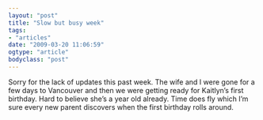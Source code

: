 ```yaml
---
layout: "post"
title: "Slow but busy week"
tags: 
- "articles"
date: "2009-03-20 11:06:59"
ogtype: "article"
bodyclass: "post"
---
```


Sorry for the lack of updates this past week. The wife and I were gone for a few days to Vancouver and then we were getting ready for Kaitlyn’s first birthday. Hard to believe she’s a year old already. Time does fly which I’m sure every new parent discovers when the first birthday rolls around.